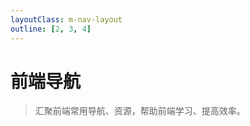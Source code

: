 ```yaml
---
layoutClass: m-nav-layout
outline: [2, 3, 4]
---
```


 <script setup>
import NavLinks from '../.vitepress/components/NavLinks.vue'
import { NAV_DATA } from './data'
</script>
<style src="./index.scss"></style>

# 前端导航

> 汇聚前端常用导航、资源，帮助前端学习、提高效率。 

<NavLinks :navData="NAV_DATA"/>

<br /> 
